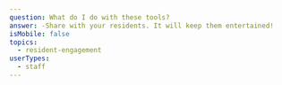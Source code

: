 ```yaml
---
question: What do I do with these tools?
answer: -Share with your residents. It will keep them entertained!
isMobile: false
topics:
  - resident-engagement
userTypes:
  - staff
---
```

